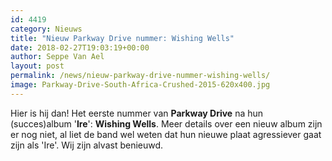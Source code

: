 ```yaml
---
id: 4419
category: Nieuws
title: "Nieuw Parkway Drive nummer: Wishing Wells"
date: 2018-02-27T19:03:19+00:00
author: Seppe Van Ael
layout: post
permalink: /news/nieuw-parkway-drive-nummer-wishing-wells/
image: Parkway-Drive-South-Africa-Crushed-2015-620x400.jpg
---
```

Hier is hij dan! Het eerste nummer van **Parkway Drive** na hun (succes)album '**Ire**': **Wishing Wells**. Meer details over een nieuw album zijn er nog niet, al liet de band wel weten dat hun nieuwe plaat agressiever gaat zijn als 'Ire'. Wij zijn alvast benieuwd.
